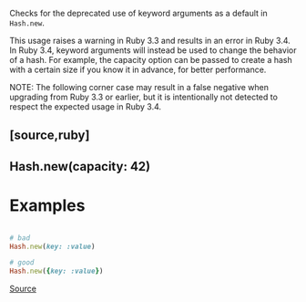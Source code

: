 
Checks for the deprecated use of keyword arguments as a default in `Hash.new`.

This usage raises a warning in Ruby 3.3 and results in an error in Ruby 3.4.
In Ruby 3.4, keyword arguments will instead be used to change the behavior of a hash.
For example, the capacity option can be passed to create a hash with a certain size
if you know it in advance, for better performance.

NOTE: The following corner case may result in a false negative when upgrading from Ruby 3.3
or earlier, but it is intentionally not detected to respect the expected usage in Ruby 3.4.

[source,ruby]
----
Hash.new(capacity: 42)
----

# Examples

```ruby

# bad
Hash.new(key: :value)

# good
Hash.new({key: :value})
```

[Source](http://www.rubydoc.info/gems/rubocop/RuboCop/Cop/Lint/HashNewWithKeywordArgumentsAsDefault)